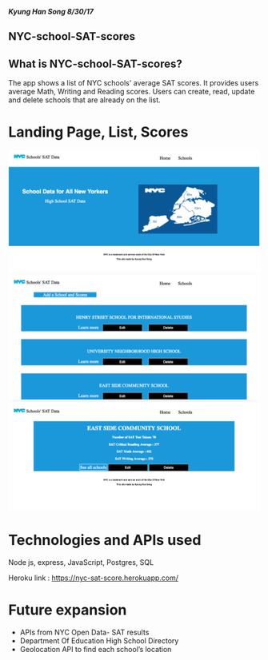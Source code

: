 ***Kyung Han Song 8/30/17***

## NYC-school-SAT-scores

## What is NYC-school-SAT-scores? 

The app shows a list of NYC schools' average SAT scores. It provides users 
average Math, Writing and Reading scores. Users can create, read, update and delete schools 
that are already on the list.  

# Landing Page, List, Scores 
![landingPage](./images/landingPage.png)
![schoolinfo](./images/schoolList.png)
![schoollist](./images/schoolInfo.png)

# Technologies and APIs used

Node js, express, JavaScript, Postgres, SQL

Heroku link : https://nyc-sat-score.herokuapp.com/

# Future expansion 

- APIs from NYC Open Data- SAT results 
- Department Of Education High School Directory  
- Geolocation API to find each school’s location


